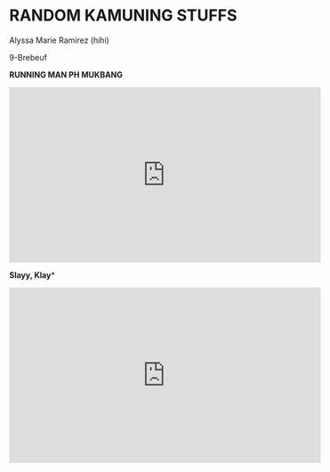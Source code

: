 # RANDOM KAMUNING STUFFS
Alyssa Marie Ramirez (hihi)

9-Brebeuf

**RUNNING MAN PH MUKBANG**
<iframe width="560" height="315" src="https://www.youtube.com/embed/q5KuTjzverQ" title="YouTube video player" frameborder="0" allow="accelerometer; autoplay; clipboard-write; encrypted-media; gyroscope; picture-in-picture; web-share" allowfullscreen></iframe>

**Slayy, Klay***
<iframe width="560" height="315" src="https://www.youtube.com/embed/L_E0ook-4m4" title="YouTube video player" frameborder="0" allow="accelerometer; autoplay; clipboard-write; encrypted-media; gyroscope; picture-in-picture; web-share" allowfullscreen></iframe>


